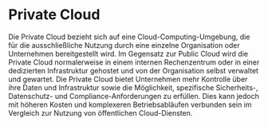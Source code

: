# Private Cloud

Die Private Cloud bezieht sich auf eine Cloud-Computing-Umgebung, die für die ausschließliche Nutzung durch eine einzelne Organisation oder Unternehmen bereitgestellt wird. Im Gegensatz zur Public Cloud wird die Private Cloud normalerweise in einem internen Rechenzentrum oder in einer dedizierten Infrastruktur gehostet und von der Organisation selbst verwaltet und gewartet. Die Private Cloud bietet Unternehmen mehr Kontrolle über ihre Daten und Infrastruktur sowie die Möglichkeit, spezifische Sicherheits-, Datenschutz- und Compliance-Anforderungen zu erfüllen. Dies kann jedoch mit höheren Kosten und komplexeren Betriebsabläufen verbunden sein im Vergleich zur Nutzung von öffentlichen Cloud-Diensten.